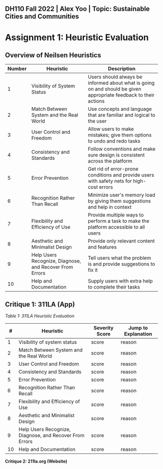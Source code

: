 ## DH110 Fall 2022 | Alex Yoo | Topic: Sustainable Cities and Communities
# Assignment 1: Heuristic Evaluation


## **Overview of Neilsen Heuristics**

| Number | Heuristic | Description |
|---|---|---|
| 1 | Visibility of System Status | Users should always be informed about what is going on and should be given appropriate feedback to their actions |
| 2 | Match Between System and the Real World | Use concepts and language that are familiar and logical to the user |
| 3 | User Control and Freedom | Allow users to make mistakes; give them options to undo and redo tasks |
| 4 | Consistency and Standards | Follow conventions and make sure design is consistent across the platform |
| 5 | Error Prevention | Get rid of error-prone conditions and provide users with safety nets for high-cost errors |
| 6 | Recognition Rather Than Recall | Minimize user's memory load by giving them suggestions and help in context |
| 7 | Flexibility and Efficiency of Use | Provide multiple ways to perform a task to make the platform accessible to all users |
| 8 | Aesthetic and Minimalist Design | Provide only relevant content and features |
| 9 | Help Users Recognize, Diagnose, and Recover From Errors | Tell users what the problem is and provide suggestions to fix it |
| 10 | Help and Documentation | Supply users with extra help to complete their tasks |

## **Critique 1: 311LA (App)**

*Table 1: 311LA Heuristic Evaluation*

| # | Heuristic | Severity Score | Jump to Explanation|
| ----------- | ----------- | --- | ---|
| 1 | Visibility of system status | score | reason | 
| 2 | Match Between System and the Real World | score | reason | 
| 3 | User Control and Freedom| score | reason | 
| 4 | Consistency and Standards | score | reason | 
| 5 | Error Prevention | score | reason | 
| 6 | Recognition Rather Than Recall | score | reason | 
| 7 | Flexibility and Efficiency of Use | score | reason | 
| 8 | Aesthetic and Minimalist Design | score | reason | 
| 9 | Help Users Recognize, Diagnose, and Recover From Errors | score | reason | 
| 10 | Help and Documentation | score | reason | 



**Critique 2: 211la.org (Website)** 



